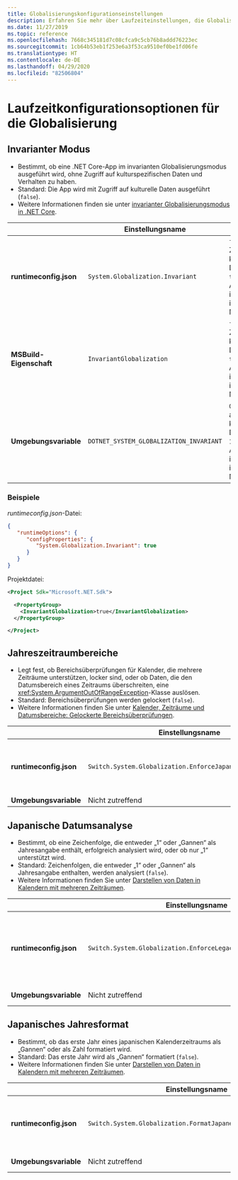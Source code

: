 ```yaml
---
title: Globalisierungskonfigurationseinstellungen
description: Erfahren Sie mehr über Laufzeiteinstellungen, die Globalisierungsaspekte einer .NET Core-App konfigurieren, z. B. wie japanische Datumsangaben analysiert werden.
ms.date: 11/27/2019
ms.topic: reference
ms.openlocfilehash: 7668c345181d7c08cfca9c5cb76b8addd76223ec
ms.sourcegitcommit: 1cb64b53eb1f253e6a3f53ca9510ef0be1fd06fe
ms.translationtype: HT
ms.contentlocale: de-DE
ms.lasthandoff: 04/29/2020
ms.locfileid: "82506804"
---
```

# <a name="run-time-configuration-options-for-globalization"></a>Laufzeitkonfigurationsoptionen für die Globalisierung

## <a name="invariant-mode"></a>Invarianter Modus

- Bestimmt, ob eine .NET Core-App im invarianten Globalisierungsmodus ausgeführt wird, ohne Zugriff auf kulturspezifischen Daten und Verhalten zu haben.
- Standard: Die App wird mit Zugriff auf kulturelle Daten ausgeführt (`false`).
- Weitere Informationen finden sie unter [invarianter Globalisierungsmodus in .NET Core](https://github.com/dotnet/runtime/blob/master/docs/design/features/globalization-invariant-mode.md).

| | Einstellungsname | Werte |
| - | - | - |
| **runtimeconfig.json** | `System.Globalization.Invariant` | `false` – Zugriff auf kulturelle Daten<br/>`true` – Ausführung im invarianten Modus |
| **MSBuild-Eigenschaft** | `InvariantGlobalization` | `false` – Zugriff auf kulturelle Daten<br/>`true` – Ausführung im invarianten Modus |
| **Umgebungsvariable** | `DOTNET_SYSTEM_GLOBALIZATION_INVARIANT` | `0` – Zugriff auf kulturelle Daten<br/>`1` – Ausführung im invarianten Modus |

### <a name="examples"></a>Beispiele

*runtimeconfig.json*-Datei:

```json
{
   "runtimeOptions": {
      "configProperties": {
         "System.Globalization.Invariant": true
      }
   }
}
```

Projektdatei:

```xml
<Project Sdk="Microsoft.NET.Sdk">

  <PropertyGroup>
    <InvariantGlobalization>true</InvariantGlobalization>
  </PropertyGroup>

</Project>
```

## <a name="era-year-ranges"></a>Jahreszeitraumbereiche

- Legt fest, ob Bereichsüberprüfungen für Kalender, die mehrere Zeiträume unterstützen, locker sind, oder ob Daten, die den Datumsbereich eines Zeitraums überschreiten, eine <xref:System.ArgumentOutOfRangeException>-Klasse auslösen.
- Standard: Bereichsüberprüfungen werden gelockert (`false`).
- Weitere Informationen finden Sie unter [Kalender, Zeiträume und Datumsbereiche: Gelockerte Bereichsüberprüfungen](../../standard/datetime/working-with-calendars.md#calendars-eras-and-date-ranges-relaxed-range-checks).

| | Einstellungsname | Werte |
| - | - | - |
| **runtimeconfig.json** | `Switch.System.Globalization.EnforceJapaneseEraYearRanges` | `false` – gelockerte Bereichsüberprüfungen<br/>`true` – Überschreitungen verursachen eine Ausnahme |
| **Umgebungsvariable** | Nicht zutreffend | Nicht zutreffend |

## <a name="japanese-date-parsing"></a>Japanische Datumsanalyse

- Bestimmt, ob eine Zeichenfolge, die entweder „1“ oder „Gannen“ als Jahresangabe enthält, erfolgreich analysiert wird, oder ob nur „1“ unterstützt wird.
- Standard: Zeichenfolgen, die entweder „1“ oder „Gannen“ als Jahresangabe enthalten, werden analysiert (`false`).
- Weitere Informationen finden Sie unter [Darstellen von Daten in Kalendern mit mehreren Zeiträumen](../../standard/datetime/working-with-calendars.md#represent-dates-in-calendars-with-multiple-eras).

| | Einstellungsname | Werte |
| - | - | - |
| **runtimeconfig.json** | `Switch.System.Globalization.EnforceLegacyJapaneseDateParsing` | `false` – „Gannen“ oder „1“ wird unterstützt<br/>`true` – nur „1“ wird unterstützt |
| **Umgebungsvariable** | Nicht zutreffend | Nicht zutreffend |

## <a name="japanese-year-format"></a>Japanisches Jahresformat

- Bestimmt, ob das erste Jahr eines japanischen Kalenderzeitraums als „Gannen“ oder als Zahl formatiert wird.
- Standard: Das erste Jahr wird als „Gannen“ formatiert (`false`).
- Weitere Informationen finden Sie unter [Darstellen von Daten in Kalendern mit mehreren Zeiträumen](../../standard/datetime/working-with-calendars.md#represent-dates-in-calendars-with-multiple-eras).

| | Einstellungsname | Werte |
| - | - | - |
| **runtimeconfig.json** | `Switch.System.Globalization.FormatJapaneseFirstYearAsANumber` | `false` – Formatierung als „Gannen“<br/>`true` – Formatierung als Zahl |
| **Umgebungsvariable** | Nicht zutreffend | Nicht zutreffend |
